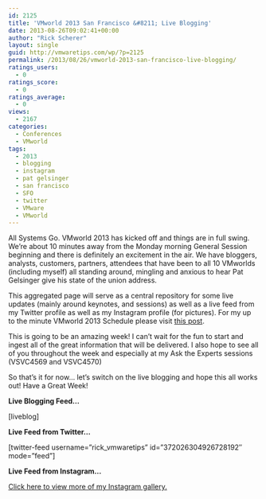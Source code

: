 ```yaml
---
id: 2125
title: 'VMworld 2013 San Francisco &#8211; Live Blogging'
date: 2013-08-26T09:02:41+00:00
author: "Rick Scherer"
layout: single
guid: http://vmwaretips.com/wp/?p=2125
permalink: /2013/08/26/vmworld-2013-san-francisco-live-blogging/
ratings_users:
  - 0
ratings_score:
  - 0
ratings_average:
  - 0
views:
  - 2167
categories:
  - Conferences
  - VMworld
tags:
  - 2013
  - blogging
  - instagram
  - pat gelsinger
  - san francisco
  - SFO
  - twitter
  - VMware
  - VMworld
---
```

All Systems Go. VMworld 2013 has kicked off and things are in full swing. We&#8217;re about 10 minutes away from the Monday morning General Session beginning and there is definitely an excitement in the air. We have bloggers, analysts, customers, partners, attendees that have been to all 10 VMworlds (including myself) all standing around, mingling and anxious to hear Pat Gelsinger give his state of the union address.

This aggregated page will serve as a central repository for some live updates (mainly around keynotes, and sessions) as well as a live feed from my Twitter profile as well as my Instagram profile (for pictures). For my up to the minute VMworld 2013 Schedule please visit <a href="http://vmwaretips.com/wp/2013/08/25/vmworld-2013-itinerary/" target="_blank">this post</a>.

This is going to be an amazing week! I can’t wait for the fun to start and ingest all of the great information that will be delivered. I also hope to see all of you throughout the week and especially at my Ask the Experts sessions (VSVC4569 and VSVC4570)

So that’s it for now… let’s switch on the live blogging and hope this all works out! Have a Great Week!

<!--more-->

**Live Blogging Feed&#8230;**
  
[liveblog]

**Live Feed from Twitter&#8230;**
  
[twitter-feed username=&#8221;rick_vmwaretips&#8221; id=&#8221;372026304926728192&#8243; mode=&#8221;feed&#8221;]

**Live Feed from Instagram&#8230;**
   
<!-- Webstagram - web.stagram.com -->


  
<a title="Instagram" href="http://web.stagram.com/n/rickscherer/?vm=grid" target="_blank">Click here to view more of my Instagram gallery.</a>